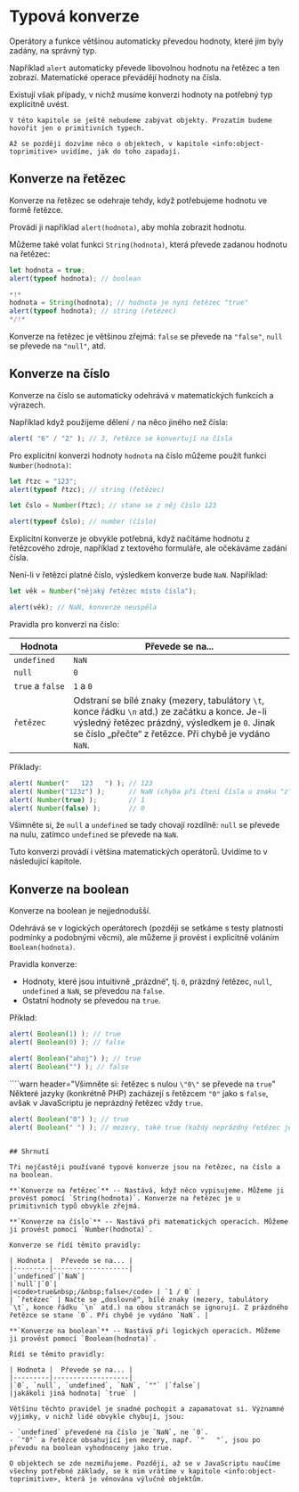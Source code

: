 # Typová konverze

Operátory a funkce většinou automaticky převedou hodnoty, které jim byly zadány, na správný typ.

Například `alert` automaticky převede libovolnou hodnotu na řetězec a ten zobrazí. Matematické operace převádějí hodnoty na čísla.

Existují však případy, v nichž musíme konverzi hodnoty na potřebný typ explicitně uvést.

```smart header="Zatím nehovoříme o objektech"
V této kapitole se ještě nebudeme zabývat objekty. Prozatím budeme hovořit jen o primitivních typech.

Až se později dozvíme něco o objektech, v kapitole <info:object-toprimitive> uvidíme, jak do toho zapadají.
```

## Konverze na řetězec

Konverze na řetězec se odehraje tehdy, když potřebujeme hodnotu ve formě řetězce.

Provádí ji například `alert(hodnota)`, aby mohla zobrazit hodnotu.

Můžeme také volat funkci `String(hodnota)`, která převede zadanou hodnotu na řetězec:

```js run
let hodnota = true;
alert(typeof hodnota); // boolean

*!*
hodnota = String(hodnota); // hodnota je nyní řetězec "true"
alert(typeof hodnota); // string (řetězec)
*/!*
```

Konverze na řetězec je většinou zřejmá: `false` se převede na `"false"`, `null` se převede na `"null"`, atd.

## Konverze na číslo

Konverze na číslo se automaticky odehrává v matematických funkcích a výrazech.

Například když použijeme dělení `/` na něco jiného než čísla:

```js run
alert( "6" / "2" ); // 3, řetězce se konvertují na čísla
```

Pro explicitní konverzi hodnoty `hodnota` na číslo můžeme použít funkci `Number(hodnota)`:

```js run
let řtzc = "123";
alert(typeof řtzc); // string (řetězec)

let čslo = Number(řtzc); // stane se z něj číslo 123

alert(typeof čslo); // number (číslo)
```

Explicitní konverze je obvykle potřebná, když načítáme hodnotu z řetězcového zdroje, například z textového formuláře, ale očekáváme zadání čísla.

Není-li v řetězci platné číslo, výsledkem konverze bude `NaN`. Například:

```js run
let věk = Number("nějaký řetězec místo čísla");

alert(věk); // NaN, konverze neuspěla
```

Pravidla pro konverzi na číslo:

| Hodnota |  Převede se na... |
|---------|-------------------|
|`undefined`|`NaN`|
|`null`|`0`|
|<code>true</code>&nbsp;a&nbsp;<code>false</code> | `1` a `0` |
| `řetězec` | Odstraní se bílé znaky (mezery, tabulátory `\t`, konce řádku `\n` atd.) ze začátku a konce. Je-li výsledný řetězec prázdný, výsledkem je `0`. Jinak se číslo „přečte“ z řetězce. Při chybě je vydáno `NaN`. |

Příklady:

```js run
alert( Number("   123   ") ); // 123
alert( Number("123z") );      // NaN (chyba při čtení čísla u znaku "z")
alert( Number(true) );        // 1
alert( Number(false) );       // 0
```

Všimněte si, že `null` a `undefined` se tady chovají rozdílně: `null` se převede na nulu, zatímco `undefined` se převede na `NaN`.

Tuto konverzi provádí i většina matematických operátorů. Uvidíme to v následující kapitole.

## Konverze na boolean

Konverze na boolean je nejjednodušší.

Odehrává se v logických operátorech (později se setkáme s testy platnosti podmínky a podobnými věcmi), ale můžeme ji provést i explicitně voláním `Boolean(hodnota)`.

Pravidla konverze:

- Hodnoty, které jsou intuitivně „prázdné“, tj. `0`, prázdný řetězec, `null`, `undefined` a `NaN`, se převedou na `false`.
- Ostatní hodnoty se převedou na `true`.

Příklad:

```js run
alert( Boolean(1) ); // true
alert( Boolean(0) ); // false

alert( Boolean("ahoj") ); // true
alert( Boolean("") ); // false
```

````warn header="Všimněte si: řetězec s nulou `\"0\"` se převede na `true`"
Některé jazyky (konkrétně PHP) zacházejí s řetězcem `"0"` jako s `false`, avšak v JavaScriptu je neprázdný řetězec vždy `true`.

```js run
alert( Boolean("0") ); // true
alert( Boolean(" ") ); // mezery, také true (každý neprázdný řetězec je true)
```
````

## Shrnutí

Tři nejčastěji používané typové konverze jsou na řetězec, na číslo a na boolean.

**`Konverze na řetězec`** -- Nastává, když něco vypisujeme. Můžeme ji provést pomocí `String(hodnota)`. Konverze na řetězec je u primitivních typů obvykle zřejmá.

**`Konverze na číslo`** -- Nastává při matematických operacích. Můžeme ji provést pomocí `Number(hodnota)`.

Konverze se řídí těmito pravidly:

| Hodnota |  Převede se na... |
|---------|-------------------|
|`undefined`|`NaN`|
|`null`|`0`|
|<code>true&nbsp;/&nbsp;false</code> | `1 / 0` |
| `řetězec` | Načte se „doslovně“, bílé znaky (mezery, tabulátory `\t`, konce řádku `\n` atd.) na obou stranách se ignorují. Z prázdného řetězce se stane `0`. Při chybě je vydáno `NaN`. |

**`Konverze na boolean`** -- Nastává při logických operacích. Můžeme ji provést pomocí `Boolean(hodnota)`.

Řídí se těmito pravidly:

| Hodnota |  Převede se na... |
|---------|-------------------|
|`0`, `null`, `undefined`, `NaN`, `""` |`false`|
|jakákoli jiná hodnota| `true` |

Většinu těchto pravidel je snadné pochopit a zapamatovat si. Významné výjimky, v nichž lidé obvykle chybují, jsou:

- `undefined` převedené na číslo je `NaN`, ne `0`.
- `"0"` a řetězce obsahující jen mezery, např. `"   "`, jsou po převodu na boolean vyhodnoceny jako true.

O objektech se zde nezmiňujeme. Později, až se v JavaScriptu naučíme všechny potřebné základy, se k nim vrátíme v kapitole <info:object-toprimitive>, která je věnována výlučně objektům.
